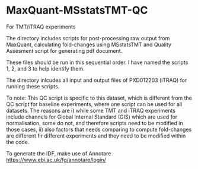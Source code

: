 # MaxQuant-MSstatsTMT-QC
For TMT/iTRAQ experiments

The directory includes scripts for post-processing raw output from MaxQuant, calculating fold-changes using MSstatsTMT and Quality Assesment script for generating pdf document.

These files should be run in this sequential order. I have named the scripts 1, 2, and 3 to help identify them.

The directory inlcudes all input and output files of PXD012203 (iTRAQ) for running these scripts.

To note: This QC script is specific to this dataset, which is different from the QC script for baseline experiments, where one script can be used for all datasets. The reasons are i) while some TMT and iTRAQ experiments include channels for Global Internal Standard (GIS) which are used for normalisation, some do not, and therefore scripts need to be modified in those cases, ii) also factors that needs comparing to compute fold-changes are different fir different experiments and they need to be modified within the code.

To generate the IDF, make use of Annotare https://www.ebi.ac.uk/fg/annotare/login/

